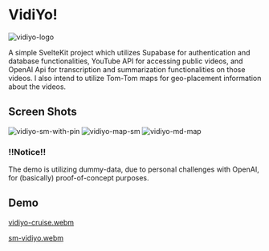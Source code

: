# VidiYo!
![vidiyo-logo](https://github.com/occiandiaali/VidiYo/assets/40769994/04083bca-e557-45c4-8e72-2dfc3977bc1f)

A simple SvelteKit project which utilizes Supabase for authentication and database functionalities, 
YouTube API for accessing public videos, and OpenAI Api for transcription and summarization functionalities on those videos. 
I also intend to utilize Tom-Tom maps for geo-placement information about the videos.  

## Screen Shots  

![vidiyo-sm-with-pin](https://github.com/occiandiaali/VidiYo/assets/40769994/e02b55ee-ec00-4846-af3c-0d2c54c4744f)
![vidiyo-map-sm](https://github.com/occiandiaali/VidiYo/assets/40769994/72225ac2-e468-4558-8c09-a172f96d95d6)
![vidiyo-md-map](https://github.com/occiandiaali/VidiYo/assets/40769994/56ffdbe3-b8c6-4b18-95a6-fec3a3008cbc)

### !!Notice!!  
The demo is utilizing dummy-data, due to personal challenges with OpenAI, for (basically) proof-of-concept purposes.  

## Demo  
[vidiyo-cruise.webm](https://github.com/occiandiaali/VidiYos/assets/40769994/9ee9a26e-7716-433a-aac8-a17cad44a8cb)  
   

[sm-vidiyo.webm](https://github.com/occiandiaali/VidiYo/assets/40769994/6f000aaf-ea7f-41f2-b19b-e771e680f02a)





